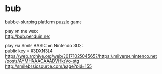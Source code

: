 bub
===

bubble-slurping platform puzzle game

play on the web:  
http://bub.penduin.net  

play via Smile BASIC on Nintendo 3DS:  
public key = 83DXN3L4  
https://web.archive.org/web/20171025045657/https://miiverse.nintendo.net/posts/AYMHAAACAAADVHksVo-stg  
http://smilebasicsource.com/page?pid=155  
